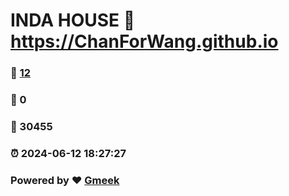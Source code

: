 # INDA HOUSE :link: https://ChanForWang.github.io 
### :page_facing_up: [12](https://ChanForWang.github.io/tag.html) 
### :speech_balloon: 0 
### :hibiscus: 30455 
### :alarm_clock: 2024-06-12 18:27:27 
### Powered by :heart: [Gmeek](https://github.com/Meekdai/Gmeek)
